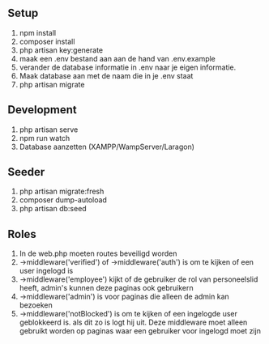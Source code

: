 ## Setup
1. npm install
2. composer install
3. php artisan key:generate
4. maak een .env bestand aan aan de hand van .env.example
5. verander de database informatie in .env naar je eigen informatie.
6. Maak database aan met de naam die in je .env staat
7. php artisan migrate

## Development
1. php artisan serve
2. npm run watch
3. Database aanzetten (XAMPP/WampServer/Laragon)

## Seeder
1. php artisan migrate:fresh
2. composer dump-autoload
3. php artisan db:seed


## Roles
1. In de web.php moeten routes beveiligd worden
2. ->middleware('verified') of ->middleware('auth') is om te kijken of een user ingelogd is
3. ->middleware('employee') kijkt of de gebruiker de rol van personeelslid heeft, admin's kunnen deze paginas ook gebruikern
4. ->middleware('admin') is voor paginas die alleen de admin kan bezoeken
5. ->middleware('notBlocked') is om te kijken of een ingelogde user geblokkeerd is. als dit zo is logt hij uit. Deze middleware moet alleen gebruikt worden op paginas waar een gebruiker voor ingelogd moet zijn
